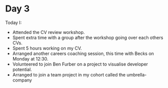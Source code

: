 # Day 3

Today I:

- Attended the CV review workshop.
- Spent extra time with a group after the workshop going over each others CVs.
- Spent 5 hours working on my CV.
- Arranged another careers coaching session, this time with Becks on Monday at 12:30.
- Volunteered to join Ben Furber on a project to visualise developer potential.
- Arranged to join a team project in my cohort called the umbrella-company